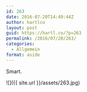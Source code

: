 ```yaml
---
id: 263
date: 2016-07-20T14:49:44Z
author: hartlco
layout: post
guid: https://hartl.co/?p=263
permalink: /2016/07/20/263/
categories:
  - Allgemein
format: aside
---
```

Smart.

![]({{ site.url }}/assets/263.jpg)